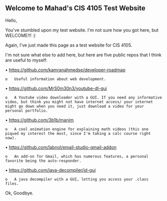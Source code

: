## Welcome to Mahad's CIS 4105 Test Website

Hello,

You've stumbled upon my test website. I'm not sure how you got here, but WELCOME!!! :)

Again, I've just made this page as a test website for CIS 4105.

I'm not sure what else to add here, but here are five public repos that I think are useful to myself:

•	https://github.com/kamranahmedse/developer-roadmap

    o	Useful information about web development.
  
•	https://github.com/MrS0m30n3/youtube-dl-gui
  
    o	A Youtube video downloader with a GUI. If you need any informative video, but think you might not have internet access/ your internet might go down when you need it, just download a video for your personal portfolio.
  
•	https://github.com/3b1b/manim
  
    o	A cool animation engine for explaining math videos (this one piqued my interest the most, since I'm taking a calc course right now).
  
•	https://github.com/labnol/email-studio-gmail-addon
  
    o	An add-on for Gmail, which has numerous features, a personal favorite being the auto-responder.

•	https://github.com/java-decompiler/jd-gui
  
    o	A java decompiler with a GUI, letting you access your .class files.


Ok, Goodbye.
